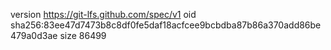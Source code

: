 version https://git-lfs.github.com/spec/v1
oid sha256:83ee47d7473b8c8df0fe5daf18acfcee9bcbdba87b86a370add86be479a0d3ae
size 86499
